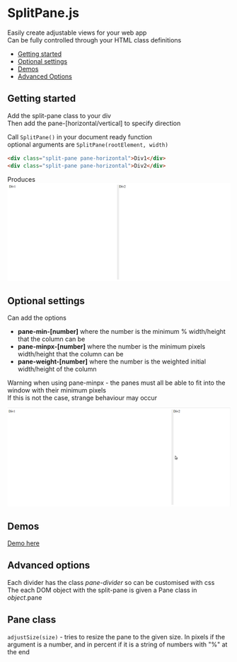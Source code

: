 # SplitPane.js
Easily create adjustable views for your web app  
Can be fully controlled through your HTML class definitions

* [Getting started](#getting-started)
* [Optional settings](#optional-settings)
* [Demos](#demos)
* [Advanced Options](#advanced-options)


## Getting started
Add the split-pane class to your div  
Then add the pane-[horizontal/vertical] to specify direction

Call `SplitPane()` in your document ready function  
optional arguments are `SplitPane(rootElement, width)`

``` HTML
<div class="split-pane pane-horizontal">Div1</div>
<div class="split-pane pane-horizontal">Div2</div>
```
Produces
![Demo1](img/Demo1.png)

## Optional settings
Can add the options 
* **pane-min-[number]** where the number is the minimum % width/height that the column can be  
* **pane-minpx-[number]** where the number is the minimum pixels width/height that the column can be  
* **pane-weight-[number]** where the number is the weighted initial width/height of the column

Warning when using pane-minpx - the panes must all be able to fit into the window with their minimum pixels  
If this is not the case, strange behaviour may occur

![Demo2](img/Demo2.gif)

## Demos
[Demo here](demo.html)

## Advanced options
Each divider has the class *pane-divider* so can be customised with css  
The each DOM object with the split-pane is given a Pane class in *object*.pane

## Pane class
`adjustSize(size)` - tries to resize the pane to the given size. In pixels if the argument is a number, and in percent if it is a string of numbers with "%" at the end